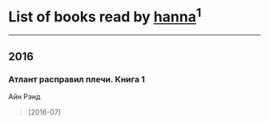 # List of books read by [hanna](https://plus.google.com/110589643014391632917)<sup>1</sup>
---

## 2016

### Атлант расправил плечи. Книга 1
Айн Рэнд
> [2016-07] 



